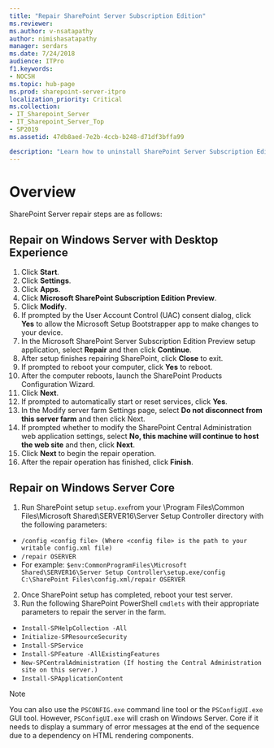 ```yaml
---
title: "Repair SharePoint Server Subscription Edition"
ms.reviewer: 
ms.author: v-nsatapathy
author: nimishasatapathy
manager: serdars
ms.date: 7/24/2018
audience: ITPro
f1.keywords:
- NOCSH
ms.topic: hub-page
ms.prod: sharepoint-server-itpro
localization_priority: Critical
ms.collection:
- IT_Sharepoint_Server
- IT_Sharepoint_Server_Top
- SP2019
ms.assetid: 47db8aed-7e2b-4ccb-b248-d71df3bffa99

description: "Learn how to uninstall SharePoint Server Subscription Edition in various topologies."
---
```

# Overview
<a name="section1"> </a>

SharePoint Server repair steps are as follows:

## Repair on Windows Server with Desktop Experience

1. Click **Start**.
2. Click **Settings**.
3. Click **Apps**.
4. Click **Microsoft SharePoint Subscription Edition Preview**.
5. Click **Modify**.
6. If prompted by the User Account Control (UAC) consent dialog, click **Yes** to allow the Microsoft Setup Bootstrapper app to make changes to your device.
7. In the Microsoft SharePoint Server Subscription Edition Preview setup application, select **Repair** and then click **Continue**.
8. After setup finishes repairing SharePoint, click **Close** to exit.
9. If prompted to reboot your computer, click **Yes** to reboot.
10. After the computer reboots, launch the SharePoint Products Configuration Wizard.
11. Click **Next**.
12. If prompted to automatically start or reset services, click **Yes**.
13. In the Modify server farm Settings page, select **Do not disconnect from this server farm** and then click Next.
14. If prompted whether to modify the SharePoint Central Administration web application settings, select **No, this machine will continue to host the web site** and then, click **Next**.
15. Click **Next** to begin the repair operation.
16. After the repair operation has finished, click **Finish**.

## Repair on Windows Server Core

1. Run SharePoint setup `setup.exe`from your \Program Files\Common Files\Microsoft Shared\SERVER16\Server Setup Controller directory with the following parameters:
- `/config <config file> (Where <config file> is the path to your writable config.xml file)`
- `/repair OSERVER`
- For example: `$env:CommonProgramFiles\Microsoft Shared\SERVER16\Server Setup Controller\setup.exe/config C:\SharePoint Files\config.xml/repair OSERVER`
2. Once SharePoint setup has completed, reboot your test server.
3. Run the following SharePoint PowerShell `cmdlets` with their appropriate parameters to repair the server in the farm.
- `Install-SPHelpCollection -All`
- `Initialize-SPResourceSecurity`
- `Install-SPService`
- `Install-SPFeature -AllExistingFeatures`
- `New-SPCentralAdministration (If hosting the Central Administration site on this server.)`
- `Install-SPApplicationContent`
> [!NOTE]
> You can also use the `PSCONFIG.exe` command line tool or the `PSConfigUI.exe` GUI tool. However, `PSConfigUI.exe` will crash on Windows Server.
Core if it needs to display a summary of error messages at the end of the sequence due to a dependency on HTML rendering components.
